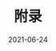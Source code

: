 ---
title: "附录"
linkTitle: "附录"
weight: 5
date: 2021-06-24
description: >
  附录杂项，通常是被其他章节引用的内容。会有部分设计理念、部分函数解释等。
---